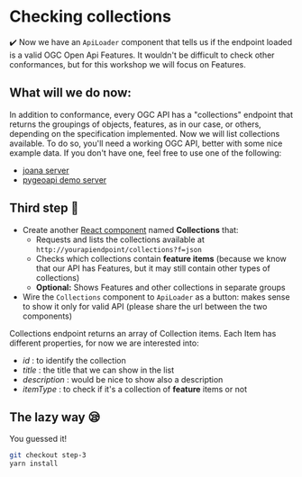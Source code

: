 # Checking collections

:heavy_check_mark: Now we have an `ApiLoader` component that tells us if the endpoint loaded is a valid OGC Open Api Features. It wouldn't be difficult to check other conformances, but for this workshop we will focus on Features.


## What will we do now:

In addition to conformance, every OGC API has a "collections" endpoint that returns the groupings of objects, features, as in our case, or others, depending on the specification implemented. Now we will list collections available.
To do so, you'll need a working OGC API, better with some nice example data. If you don't have one, feel free to use one of the following:

- [joana server](http://18.156.191.178)
- [pygeoapi demo server](https://demo.pygeoapi.io/stable)

## Third step :rocket: 

- Create another [React component](https://reactjs.org/docs/components-and-props.html) named **Collections** that:
    - Requests and lists the collections available at `http://yourapiendpoint/collections?f=json`
    - Checks which collections contain **feature items** (because we know that our API has Features, but it may still contain other types of collections)
    - **Optional:** Shows Features and other collections in separate groups
- Wire the `Collections` component to `ApiLoader` as a button: makes sense to show it only for valid API (please share the url between the two components)


Collections endpoint returns an array of Collection items. Each Item has different properties, for now we are interested into:

- *id* : to identify the collection
- *title* : the title that we can show in the list
- *description* : would be nice to show also a description
- *itemType* : to check if it's a collection of **feature** items or not


## The lazy way :sleepy:

You guessed it!

```bash
git checkout step-3
yarn install
```

